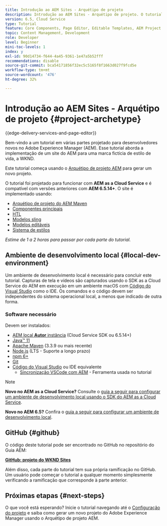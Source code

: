 ```yaml
---
title: Introdução ao AEM Sites - Arquétipo de projeto
description: Introdução ao AEM Sites - Arquétipo de projeto. O tutorial do WKND é um tutorial em várias partes projetado para desenvolvedores novos no Adobe Experience Manager. O tutorial aborda a implementação de um site AEM para uma marca fictícia de estilo de vida, a WKND. O tutorial aborda tópicos fundamentais como configuração de projetos, arquétipos maven, Componentes principais, Modelos editáveis, bibliotecas de clientes e desenvolvimento de componentes.
version: 6.5, Cloud Service
type: Tutorial
feature: Core Components, Page Editor, Editable Templates, AEM Project Archetype
topic: Content Management, Development
role: Developer
level: Beginner
mini-toc-levels: 1
index: y
exl-id: 90d14734-f644-4a45-9361-1e47a5b52fff
recommendations: disable
source-git-commit: bca54171856f32ec5c5165f8f1663d027f9fcd5e
workflow-type: tm+mt
source-wordcount: '476'
ht-degree: 32%

---
```


# Introdução ao AEM Sites - Arquétipo de projeto {#project-archetype}

{{edge-delivery-services-and-page-editor}}

Bem-vindo a um tutorial em várias partes projetado para desenvolvedores novos no Adobe Experience Manager (AEM). Esse tutorial aborda a implementação de um site do AEM para uma marca fictícia de estilo de vida, a WKND.

Este tutorial começa usando o [Arquétipo de projeto AEM](https://experienceleague.adobe.com/docs/experience-manager-core-components/using/developing/archetype/overview.html?lang=pt-BR) para gerar um novo projeto.

O tutorial foi projetado para funcionar com **AEM as a Cloud Service** e é compatível com versões anteriores com **AEM 6.5.14+**. O site é implementado usando:

* [Arquétipo de projeto do AEM Maven](https://experienceleague.adobe.com/docs/experience-manager-core-components/using/developing/archetype/overview.html?lang=pt-BR)
* [Componentes principais](https://experienceleague.adobe.com/docs/experience-manager-core-components/using/introduction.html?lang=pt-BR)
* [HTL](https://experienceleague.adobe.com/docs/experience-manager-htl/content/getting-started.html)
* [Modelos sling](https://sling.apache.org/documentation/bundles/models.html)
* [Modelos editáveis](https://experienceleague.adobe.com/docs/experience-manager-learn/sites/page-authoring/template-editor-feature-video-use.html?lang=pt-BR)
* [Sistema de estilos](https://experienceleague.adobe.com/docs/experience-manager-learn/sites/page-authoring/style-system-feature-video-use.html?lang=pt-BR)

*Estime de 1 a 2 horas para passar por cada parte do tutorial.*

## Ambiente de desenvolvimento local {#local-dev-environment}

Um ambiente de desenvolvimento local é necessário para concluir este tutorial. Capturas de tela e vídeos são capturados usando o SDK as a Cloud Service do AEM em execução em um ambiente macOS com [Código do Visual Studio](https://code.visualstudio.com/) como o IDE. Os comandos e o código devem ser independentes do sistema operacional local, a menos que indicado de outra forma.

### Software necessário

Devem ser instalados:

* [AEM local **Autor** instância](https://experience.adobe.com/#/downloads) (Cloud Service SDK ou 6.5.14+)
* [Java™ 11](https://downloads.experiencecloud.adobe.com/content/software-distribution/en/general.html)
* [Apache Maven](https://maven.apache.org/) (3.3.9 ou mais recente)
* [Node.js](https://nodejs.org/en/) (LTS - Suporte a longo prazo)
* [npm 6+](https://www.npmjs.com/)
* [Git](https://git-scm.com/)
* [Código do Visual Studio](https://code.visualstudio.com/) ou IDE equivalente
   * [Sincronização VSCode com AEM](https://marketplace.visualstudio.com/items?itemName=yamato-ltd.vscode-aem-sync) - Ferramenta usada no tutorial

>[!NOTE]
>
> **Novo no AEM as a Cloud Service?** Consulte o [guia a seguir para configurar um ambiente de desenvolvimento local usando o SDK do AEM as a Cloud Service](https://experienceleague.adobe.com/docs/experience-manager-learn/cloud-service/local-development-environment-set-up/overview.html?lang=pt-BR).
>
> **Novo no AEM 6.5?** Confira o [guia a seguir para configurar um ambiente de desenvolvimento local](https://experienceleague.adobe.com/docs/experience-manager-learn/foundation/development/set-up-a-local-aem-development-environment.html?lang=pt-BR).

## GitHub {#github}

O código deste tutorial pode ser encontrado no GitHub no repositório do Guia AEM:

**[GitHub: projeto do WKND Sites](https://github.com/adobe/aem-guides-wknd)**

Além disso, cada parte do tutorial tem sua própria ramificação no GitHub. Um usuário pode começar o tutorial a qualquer momento simplesmente verificando a ramificação que corresponde à parte anterior.

## Próximas etapas {#next-steps}

O que você está esperando? Inicie o tutorial navegando até o [Configuração do projeto](project-setup.md) e saiba como gerar um novo projeto do Adobe Experience Manager usando o Arquétipo de projeto AEM.
